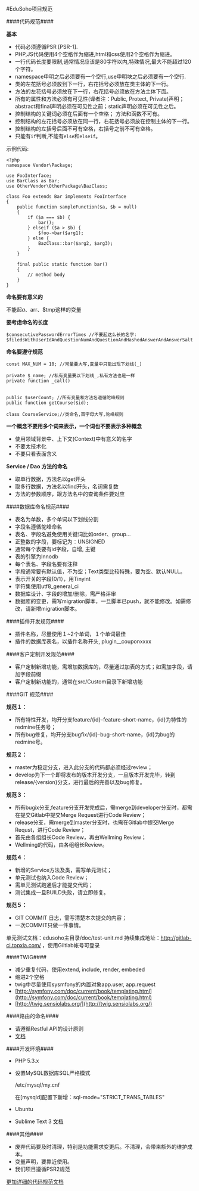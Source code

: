 #EduSoho项目规范

####代码规范####

**基本**

* 代码必须遵循PSR [PSR-1].
* PHP,JS代码使用4个空格作为缩进,html和css使用2个空格作为缩进。
* 一行代码长度要限制,通常情况应该是80字符以内,特殊情况,最大不能超过120个字符。
* namespace申明之后必须要有一个空行,use申明块之后必须要有一个空行.
* 类的左花括号必须放到下一行，右花括号必须放在类主体的下一行。
* 方法的左花括号必须放在下一行，右花括号必须放在方法主体下面。
* 所有的属性和方法必须有可见性(译者注：Public, Protect, Private)声明；abstract和final声明必须在可见性之前；static声明必须在可见性之后。
* 控制结构的关键词必须在后面有一个空格； 方法和函数不可有。
* 控制结构的左花括号必须放在同一行，右花括号必须放在控制主体的下一行。
* 控制结构的左括号后面不可有空格，右括号之前不可有空格。
* 只能有`if`判断,不能有`else`和`elseif`。

示例代码:

    <?php
    namespace Vendor\Package;

    use FooInterface;
    use BarClass as Bar;
    use OtherVendor\OtherPackage\BazClass;

    class Foo extends Bar implements FooInterface
    {
        public function sampleFunction($a, $b = null)
        {
            if ($a === $b) {
                bar();
            } elseif ($a > $b) {
                $foo->bar($arg1);
            } else {
                BazClass::bar($arg2, $arg3);
            }
        }

        final public static function bar()
        {
            // method body
        }
    }

**命名要有意义的**

不能起$a、$arr、$tmp这样的变量

**要考虑命名的长度**

    $consecutivePasswordErrorTimes //不要起这么长的名字:
    $filedsWithUserIdAndQuestionNumAndQuestionAndHashedAnswerAndAnswerSalt 

**命名要遵守规范**

    const MAX_NUM = 10; //常量要大写,变量中只能出现下划线(_)

    private $_name; //私有变量要以下划线_,私有方法也是一样
    private function _call()


    public $userCount; //所有变量和方法名遵循陀峰规则
    public function getCourse($id);

    class CourseService;//类命名,首字母大写,驼峰规则

**一个概念不要用多个词来表示，一个词也不要表示多种概念**

* 使用领域背景中、上下文(Context)中有意义的名字
* 不要太技术化
* 不要只看表面含义


**Service / Dao 方法的命名**

* 取单行数据，方法名以get开头
* 取多行数据，方法名以find开头，名词需复数
* 方法的参数顺序，跟方法名中的查询条件要对应

####数据库命名规范####

* 表名为单数，多个单词以下划线分割
* 字段名遵循鸵峰命名
* 表名、字段名避免使用关键词比如order、group...
* 正整数的字段，要标记为：UNSIGNED
* 通常每个表要有id字段，自增, 主键
* 表的引擎为Innodb
* 每个表名、字段名要有注释
* 字段通常要有默认值，不为空；Text类型比较特殊，要为空、默认NULL。
* 表示开关的字段(0/1），用Tinyint
* 字符集使用utf8_general_ci
* 数据库设计、字段的增加/删除，需严格评审
* 数据库的变更，需写migration脚本，一旦脚本已push，就不能修改。如需修改，请新增migration脚本。

####插件开发规范####

* 插件名称，尽量使用１~2个单词，１个单词最佳
* 插件的数据库表名，以插件名称开头, plugin__couponxxxx

####客户定制开发规范####

* 客户定制新增功能，需增加数据库的，尽量通过加表的方式；如需加字段，请加字段前缀
* 客户定制新功能的，通常在src/Custom目录下新增功能

####GIT 规范####

**规范１：**

* 所有特性开发，均开分支feature/{id}-feature-short-name，{id}为特性的redmine任务号；
* 所有bug修复，均开分支bugfix/{id}-bug-short-name，{id}为bug的redmine号。

**规范２：**

* master为稳定分支，进入此分支的代码都必须经过review；
* develop为下一个即将发布的版本开发分支，一旦版本开发完毕，转到release/{version}分支，进行最后的完善以及bug修复。

**规范３：**

* 所有bugix分支,feature分支开发完成后，需merge到developer分支时，都需在提交Gitlab中提交Merge Request进行Code Review；
* release分支，需merge到master分支时，也需在Gitlab中提交Merge Requst，进行Code Review；
* 首先由各组组长Code Review，再由Wellming Review；
* Wellming的代码，由各组组长Review。

**规范４：**

* 新增的Service方法及类，需写单元测试；
* 单元测试也纳入Code Review；
* 需单元测试跑通后才能提交代码；
* 测试集成一旦BUILD失败，请立即修复。

**规范５：**

* GIT COMMIT 日志，需写清楚本次提交的内容；
* 一次COMMIT只做一件事情。

单元测试文档：edusoho主目录/doc/test-unit.md
持续集成地址：http://gitlab-ci.topxia.com/ ，使用Giltlab帐号可登录

####TWIG####

* 减少重复代码，使用extend, include, render, embeded
* 缩进2个空格
* twig中尽量使用sysmfony的内置对象app.user, app.request
* [http://symfony.com/doc/current/book/templating.html](http://symfony.com/doc/current/book/templating.html)
* [http://twig.sensiolabs.org/](http://twig.sensiolabs.org/)

####路由的命名####

* 请遵循Restful API的设计原则
* [文档](http://www.ruanyifeng.com/blog/2014/05/restful_api.html)

####开发环境####

* PHP 5.3.x
* 设置MySQL数据库SQL严格模式

    /etc/mysql/my.cnf
    
    在[mysqld]配置下新增：sql-mode="STRICT_TRANS_TABLES"

* Ubuntu
* Sublime Text 3 [文档](https://gist.github.com/wenqinruan/07522eda0e2f2af9e00b)

####其他####

* 废弃代码要及时清理，特别是功能需求变更后。不清理，会带来额外的维护成本。
* 变量声明，要靠近使用。
* 我们项目遵循PSR2规范

[更加详细的代码规范文档](https://github.com/php-fig/fig-standards/blob/master/accepted/PSR-2-coding-style-guide.md)
